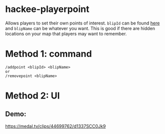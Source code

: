 # hackee-playerpoint
 Allows players to set their own points of interest. `blipId` can be found [here](https://docs.fivem.net/docs/game-references/blips/) and `blipName` can be whatever you want. This is good if there are hidden locations on your map that players may want to remember.
 
 # Method 1: command
 ```
 /addpoint <blipId> <blipName>
 or
 /removepoint <blipName>
 ```
# Method 2: UI
## Demo: 
https://medal.tv/clips/44699762/d1337SCC0Jk9
